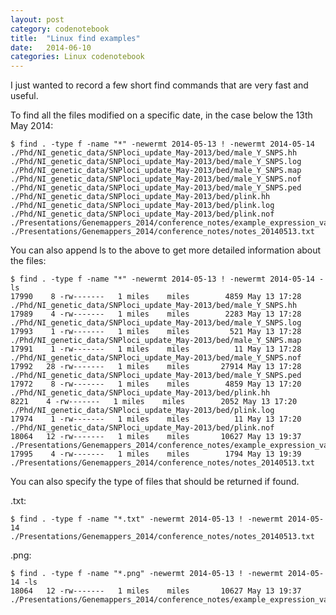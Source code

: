 ```yaml
---
layout: post
category: codenotebook
title:  "Linux find examples"
date:   2014-06-10
categories: Linux codenotebook
---
```


I just wanted to record a few short find commands that are very fast and useful.

To find all the files modified on a specific date, in the case below the 13th May 2014:

	$ find . -type f -name "*" -newermt 2014-05-13 ! -newermt 2014-05-14
	./Phd/NI_genetic_data/SNPloci_update_May-2013/bed/male_Y_SNPS.hh
	./Phd/NI_genetic_data/SNPloci_update_May-2013/bed/male_Y_SNPS.log
	./Phd/NI_genetic_data/SNPloci_update_May-2013/bed/male_Y_SNPS.map
	./Phd/NI_genetic_data/SNPloci_update_May-2013/bed/male_Y_SNPS.nof
	./Phd/NI_genetic_data/SNPloci_update_May-2013/bed/male_Y_SNPS.ped
	./Phd/NI_genetic_data/SNPloci_update_May-2013/bed/plink.hh
	./Phd/NI_genetic_data/SNPloci_update_May-2013/bed/plink.log
	./Phd/NI_genetic_data/SNPloci_update_May-2013/bed/plink.nof
	./Presentations/Genemappers_2014/conference_notes/example_expression_variance.png
	./Presentations/Genemappers_2014/conference_notes/notes_20140513.txt



You can also append ls to the above to get more detailed information about the files:

	$ find . -type f -name "*" -newermt 2014-05-13 ! -newermt 2014-05-14 -ls
	17990    8 -rw-------   1 miles    miles        4859 May 13 17:28 ./Phd/NI_genetic_data/SNPloci_update_May-2013/bed/male_Y_SNPS.hh
	17989    4 -rw-------   1 miles    miles        2283 May 13 17:28 ./Phd/NI_genetic_data/SNPloci_update_May-2013/bed/male_Y_SNPS.log
	17993    1 -rw-------   1 miles    miles         521 May 13 17:28 ./Phd/NI_genetic_data/SNPloci_update_May-2013/bed/male_Y_SNPS.map
	17991    1 -rw-------   1 miles    miles          11 May 13 17:28 ./Phd/NI_genetic_data/SNPloci_update_May-2013/bed/male_Y_SNPS.nof
	17992   28 -rw-------   1 miles    miles       27914 May 13 17:28 ./Phd/NI_genetic_data/SNPloci_update_May-2013/bed/male_Y_SNPS.ped
	17972    8 -rw-------   1 miles    miles        4859 May 13 17:20 ./Phd/NI_genetic_data/SNPloci_update_May-2013/bed/plink.hh
	8221    4 -rw-------   1 miles    miles        2052 May 13 17:20 ./Phd/NI_genetic_data/SNPloci_update_May-2013/bed/plink.log
	17974    1 -rw-------   1 miles    miles          11 May 13 17:20 ./Phd/NI_genetic_data/SNPloci_update_May-2013/bed/plink.nof
	18064   12 -rw-------   1 miles    miles       10627 May 13 19:37 ./Presentations/Genemappers_2014/conference_notes/example_expression_variance.png
	17995    4 -rw-------   1 miles    miles        1794 May 13 19:39 ./Presentations/Genemappers_2014/conference_notes/notes_20140513.txt



You can also specify the type of files that should be returned if found.

.txt: 

	$ find . -type f -name "*.txt" -newermt 2014-05-13 ! -newermt 2014-05-14
	./Presentations/Genemappers_2014/conference_notes/notes_20140513.txt

.png: 

	$ find . -type f -name "*.png" -newermt 2014-05-13 ! -newermt 2014-05-14 -ls
	18064   12 -rw-------   1 miles    miles       10627 May 13 19:37 ./Presentations/Genemappers_2014/conference_notes/example_expression_variance.png

